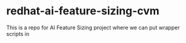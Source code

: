 # redhat-ai-feature-sizing-cvm
This is a repo for AI Feature Sizing project where we can put wrapper scripts in
